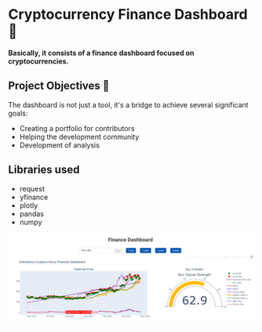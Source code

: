   # Cryptocurrency Finance Dashboard 💼
 
**Basically, it consists of a finance dashboard focused on cryptocurrencies.**

 ## Project Objectives 🎯
 
 The dashboard is not just a tool, it's a bridge to achieve several significant goals:

- Creating a portfolio for contributors
- Helping the development community
- Development of analysis

## Libraries used
- request
- yfinance
- plotly
- pandas
- numpy


<img src="images/image.png">
